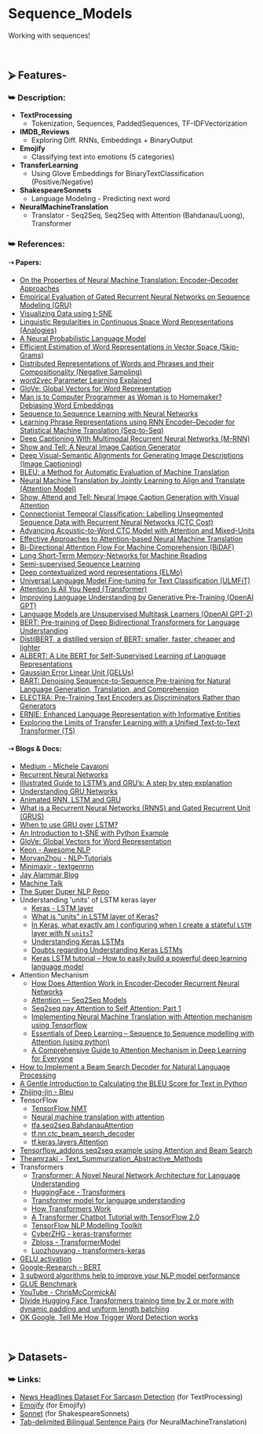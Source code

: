 # Sequence_Models
Working with sequences!

<br/>

## ⮚ Features-
### ⮩ Description:
* **TextProcessing**
  + Tokenization, Sequences, PaddedSequences, TF-IDFVectorization
* **IMDB_Reviews**
  + Exploring Diff. RNNs, Embeddings + BinaryOutput
* **Emojify**
  + Classifying text into emotions (5 categories)
* **TransferLearning**
  + Using Glove Embeddings for BinaryTextClassification (Positive/Negative)
* **ShakespeareSonnets**
  + Language Modeling - Predicting next word
* **NeuralMachineTranslation**
  + Translator - Seq2Seq, Seq2Seq with Attention (Bahdanau/Luong), Transformer

### ⮩ References:
#### ➝ Papers:
* [On the Properties of Neural Machine Translation: Encoder–Decoder Approaches](https://arxiv.org/pdf/1409.1259.pdf)
* [Empirical Evaluation of Gated Recurrent Neural Networks on Sequence Modeling (GRU)](https://arxiv.org/pdf/1412.3555.pdf)
* [Visualizing Data using t-SNE](http://www.jmlr.org/papers/volume9/vandermaaten08a/vandermaaten08a.pdf)
* [Linguistic Regularities in Continuous Space Word Representations (Analogies)](https://www.aclweb.org/anthology/N13-1090.pdf)
* [A Neural Probabilistic Language Model](http://www.jmlr.org/papers/volume3/bengio03a/bengio03a.pdf)
* [Efficient Estimation of Word Representations in Vector Space (Skip-Grams)](https://arxiv.org/pdf/1301.3781.pdf)
* [Distributed Representations of Words and Phrases and their Compositionality (Negative Sampling)](https://papers.nips.cc/paper/5021-distributed-representations-of-words-and-phrases-and-their-compositionality.pdf)
* [word2vec Parameter Learning Explained](https://arxiv.org/pdf/1411.2738.pdf)
* [GloVe: Global Vectors for Word Representation](https://nlp.stanford.edu/pubs/glove.pdf)
* [Man is to Computer Programmer as Woman is to Homemaker? Debiasing Word Embeddings](https://arxiv.org/pdf/1607.06520.pdf)
* [Sequence to Sequence Learning with Neural Networks](https://arxiv.org/pdf/1409.3215.pdf)
* [Learning Phrase Representations using RNN Encoder–Decoder for Statistical Machine Translation (Seq-to-Seq)](https://arxiv.org/pdf/1406.1078.pdf)
* [Deep Captioning With Multimodal Recurrent Neural Networks (M-RNN)](https://arxiv.org/pdf/1412.6632.pdf)
* [Show and Tell: A Neural Image Caption Generator](https://arxiv.org/pdf/1411.4555.pdf)
* [Deep Visual-Semantic Alignments for Generating Image Descriptions (Image Captioning)](https://arxiv.org/pdf/1412.2306.pdf)
* [BLEU: a Method for Automatic Evaluation of Machine Translation](https://www.aclweb.org/anthology/P02-1040.pdf)
* [Neural Machine Translation by Jointly Learning to Align and Translate (Attention Model)](https://arxiv.org/pdf/1409.0473.pdf)
* [Show, Attend and Tell: Neural Image Caption Generation with Visual Attention](https://arxiv.org/pdf/1502.03044.pdf)
* [Connectionist Temporal Classification: Labelling Unsegmented Sequence Data with Recurrent Neural Networks (CTC Cost)](https://www.cs.toronto.edu/~graves/icml_2006.pdf)
* [Advancing Acoustic-to-Word CTC Model with Attention and Mixed-Units](https://arxiv.org/pdf/1812.11928.pdf)
* [Effective Approaches to Attention-based Neural Machine Translation](https://arxiv.org/pdf/1508.04025.pdf)
* [Bi-Directional Attention Flow For Machine Comprehension (BiDAF)](https://arxiv.org/pdf/1611.01603.pdf)
* [Long Short-Term Memory-Networks for Machine Reading](https://arxiv.org/pdf/1601.06733.pdf)
* [Semi-supervised Sequence Learning](https://arxiv.org/pdf/1511.01432.pdf)
* [Deep contextualized word representations (ELMo)](https://arxiv.org/pdf/1802.05365.pdf)
* [Universal Language Model Fine-tuning for Text Classification (ULMFiT)](https://arxiv.org/pdf/1801.06146.pdf)
* [Attention Is All You Need (Transformer)](https://arxiv.org/pdf/1706.03762.pdf)
* [Improving Language Understanding by Generative Pre-Training (OpenAI GPT)](https://s3-us-west-2.amazonaws.com/openai-assets/research-covers/language-unsupervised/language_understanding_paper.pdf)
* [Language Models are Unsupervised Multitask Learners (OpenAI GPT-2)](https://cdn.openai.com/better-language-models/language_models_are_unsupervised_multitask_learners.pdf)
* [BERT: Pre-training of Deep Bidirectional Transformers for Language Understanding](https://arxiv.org/pdf/1810.04805.pdf)
* [DistilBERT, a distilled version of BERT: smaller, faster, cheaper and lighter](https://arxiv.org/pdf/1910.01108.pdf)
* [ALBERT: A Lite BERT for Self-Supervised Learning of Language Representations](https://arxiv.org/pdf/1909.11942.pdf)
* [Gaussian Error Linear Unit (GELUs)](https://arxiv.org/pdf/1606.08415.pdf)
* [BART: Denoising Sequence-to-Sequence Pre-training for Natural Language Generation, Translation, and Comprehension](https://arxiv.org/pdf/1910.13461.pdf)
* [ELECTRA: Pre-Training Text Encoders as Discriminators Rather than Generators](https://arxiv.org/pdf/2003.10555.pdf)
* [ERNIE: Enhanced Language Representation with Informative Entities](https://arxiv.org/pdf/1905.07129.pdf)
* [Exploring the Limits of Transfer Learning with a Unified Text-to-Text Transformer (T5)](https://arxiv.org/pdf/1910.10683.pdf)

#### ➝ Blogs & Docs:
* [Medium - Michele Cavaioni](https://medium.com/@mikecavs)
* [Recurrent Neural Networks](https://towardsdatascience.com/recurrent-neural-networks-d4642c9bc7ce)
* [Illustrated Guide to LSTM’s and GRU’s: A step by step explanation](https://towardsdatascience.com/illustrated-guide-to-lstms-and-gru-s-a-step-by-step-explanation-44e9eb85bf21)
* [Understanding GRU Networks](https://towardsdatascience.com/understanding-gru-networks-2ef37df6c9be)
* [Animated RNN, LSTM and GRU](https://towardsdatascience.com/animated-rnn-lstm-and-gru-ef124d06cf45)
* [What is a Recurrent Neural Networks (RNNS) and Gated Recurrent Unit (GRUS)](https://medium.com/@george.drakos62/what-is-a-recurrent-nns-and-gated-recurrent-unit-grus-ea71d2a05a69)
* [When to use GRU over LSTM?](https://datascience.stackexchange.com/questions/14581/when-to-use-gru-over-lstm)
* [An Introduction to t-SNE with Python Example](https://towardsdatascience.com/an-introduction-to-t-sne-with-python-example-5a3a293108d1)
* [GloVe: Global Vectors for Word Representation](https://nlp.stanford.edu/projects/glove/)
* [Keon - Awesome NLP](https://github.com/keon/awesome-nlp)
* [MorvanZhou - NLP-Tutorials](https://github.com/MorvanZhou/NLP-Tutorials)
* [Minimaxir - textgenrnn](https://github.com/minimaxir/textgenrnn)
* [Jay Alammar Blog](https://jalammar.github.io/)
* [Machine Talk](https://machinetalk.org/)
* [The Super Duper NLP Repo](https://notebooks.quantumstat.com/)
* Understanding 'units' of LSTM keras layer
  + [Keras - LSTM layer](https://keras.io/api/layers/recurrent_layers/lstm/)
  + [What is "units" in LSTM layer of Keras?](https://zhuanlan.zhihu.com/p/58854907)
  + [In Keras, what exactly am I configuring when I create a stateful `LSTM` layer with N `units`?](https://stackoverflow.com/questions/44273249/in-keras-what-exactly-am-i-configuring-when-i-create-a-stateful-lstm-layer-wi#:~:text=Basically%2C%20the%20unit%20means%20the,be%20unit%20%2Dlength%20as%20well.)
  + [Understanding Keras LSTMs](https://stackoverflow.com/questions/38714959/understanding-keras-lstms/38737941#38737941)
  + [Doubts regarding Understanding Keras LSTMs](https://stackoverflow.com/questions/53955093/doubts-regarding-understanding-keras-lstms)
  + [Keras LSTM tutorial – How to easily build a powerful deep learning language model](https://adventuresinmachinelearning.com/keras-lstm-tutorial/)
* Attention Mechanism
  + [How Does Attention Work in Encoder-Decoder Recurrent Neural Networks](https://machinelearningmastery.com/how-does-attention-work-in-encoder-decoder-recurrent-neural-networks/#:~:text=Attention%20is%20proposed%20as%20a%20method%20to%20both%20align%20and%20translate.&text=generated%20target%20words.-,%E2%80%94%20Neural%20Machine%20Translation%20by%20Jointly%20Learning%20to%20Align%20and%20Translate,for%20each%20output%20time%20step.)
  + [Attention — Seq2Seq Models](https://towardsdatascience.com/day-1-2-attention-seq2seq-models-65df3f49e263)
  + [Seq2seq pay Attention to Self Attention: Part 1](https://medium.com/@bgg/seq2seq-pay-attention-to-self-attention-part-1-d332e85e9aad)
  + [Implementing Neural Machine Translation with Attention mechanism using Tensorflow](https://towardsdatascience.com/implementing-neural-machine-translation-with-attention-using-tensorflow-fc9c6f26155f)
  + [Essentials of Deep Learning – Sequence to Sequence modelling with Attention (using python)](https://www.analyticsvidhya.com/blog/2018/03/essentials-of-deep-learning-sequence-to-sequence-modelling-with-attention-part-i/#:~:text=A%20typical%20sequence%20to%20sequence,an%20encoder%20and%20a%20decoder.&text=So%20when%20such%20an%20input,step%20of%20the%20decoder's%20iteration.)
  + [A Comprehensive Guide to Attention Mechanism in Deep Learning for Everyone](https://www.analyticsvidhya.com/blog/2019/11/comprehensive-guide-attention-mechanism-deep-learning/)
* [How to Implement a Beam Search Decoder for Natural Language Processing](https://machinelearningmastery.com/beam-search-decoder-natural-language-processing/)
* [A Gentle Introduction to Calculating the BLEU Score for Text in Python](https://machinelearningmastery.com/calculate-bleu-score-for-text-python/)
* [Zhijing-jin - Bleu](https://github.com/zhijing-jin/bleu)
* TensorFlow
  + [TensorFlow NMT](https://github.com/tensorflow/nmt)
  + [Neural machine translation with attention](https://www.tensorflow.org/tutorials/text/nmt_with_attention)
  + [tfa.seq2seq.BahdanauAttention](https://www.tensorflow.org/addons/api_docs/python/tfa/seq2seq/BahdanauAttention)
  + [tf.nn.ctc_beam_search_decoder](https://www.tensorflow.org/api_docs/python/tf/nn/ctc_beam_search_decoder)
  + [tf.keras.layers.Attention](https://www.tensorflow.org/api_docs/python/tf/keras/layers/Attention)
* [Tensorflow_addons seq2seq example using Attention and Beam Search](https://medium.com/@dhirensk/tensorflow-addons-seq2seq-example-using-attention-and-beam-search-9f463b58bc6b)
* [Theamrzaki - Text_Summurization_Abstractive_Methods](https://github.com/theamrzaki/text_summurization_abstractive_methods)
* Transformers
  + [Transformer: A Novel Neural Network Architecture for Language Understanding](https://ai.googleblog.com/2017/08/transformer-novel-neural-network.html)
  + [HuggingFace - Transformers](https://huggingface.co/transformers/index.html)
  + [Transformer model for language understanding](https://www.tensorflow.org/tutorials/text/transformer)
  + [How Transformers Work](https://towardsdatascience.com/transformers-141e32e69591)
  + [A Transformer Chatbot Tutorial with TensorFlow 2.0](https://medium.com/tensorflow/a-transformer-chatbot-tutorial-with-tensorflow-2-0-88bf59e66fe2)
  + [TensorFlow NLP Modelling Toolkit](https://github.com/tensorflow/models/tree/master/official/nlp)
  + [CyberZHG - keras-transformer](https://github.com/CyberZHG/keras-transformer)
  + [Zbloss - TransformerModel](https://github.com/zbloss/TransformerModel)
  + [Luozhouyang - transformers-keras](https://github.com/luozhouyang/transformers-keras)
* [GELU activation](https://medium.com/@shoray.goel/gelu-gaussian-error-linear-unit-4ec59fb2e47c)
* [Google-Research - BERT](https://github.com/google-research/bert)
* [3 subword algorithms help to improve your NLP model performance](https://medium.com/@makcedward/how-subword-helps-on-your-nlp-model-83dd1b836f46)
* [GLUE Benchmark](https://gluebenchmark.com/)
* [YouTube - ChrisMcCormickAI](https://www.youtube.com/channel/UCoRX98PLOsaN8PtekB9kWrw/videos)
* [Divide Hugging Face Transformers training time by 2 or more with dynamic padding and uniform length batching](https://towardsdatascience.com/divide-hugging-face-transformers-training-time-by-2-or-more-21bf7129db9q-21bf7129db9e)
* [OK Google, Tell Me How Trigger Word Detection works](https://medium.com/x8-the-ai-community/ok-google-tell-me-how-trigger-word-detection-works-f6f877e2cd8b)

<br/>

## ⮚ Datasets-
### ⮩ Links:
* [News Headlines Dataset For Sarcasm Detection](https://www.kaggle.com/rmisra/news-headlines-dataset-for-sarcasm-detection) (for TextProcessing)
* [Emojify](https://www.kaggle.com/alvinrindra/emojify) (for Emojify)
* [Sonnet](https://www.kaggle.com/jojo096/sonnet) (for ShakespeareSonnets)
* [Tab-delimited Bilingual Sentence Pairs](http://www.manythings.org/anki/) (for NeuralMachineTranslation)
